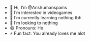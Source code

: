 - 👋 Hi, I’m @Anshumanspams
- 👀 I’m interested in videogames
- 🌱 I’m currently learning nothing tbh
- 💞️ I’m looking to nothing 
- 😄 Pronouns: He 
- ⚡ Fun fact: You already loves me alot
<!---
Anshumanspams/Anshumanspams is a ✨ special ✨ repository because its `README.md` (this file) appears on your GitHub profile.
You can click the Preview link to take a look at your changes.
--->

